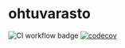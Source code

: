 # ohtuvarasto

![CI workflow badge](https://github.com/antti-hartikka/ohtuvarasto/workflows/CI/badge.svg) [![codecov](https://codecov.io/gh/antti-hartikka/ohtuvarasto/branch/main/graph/badge.svg?token=X7KCMI47TN)](https://codecov.io/gh/antti-hartikka/ohtuvarasto)